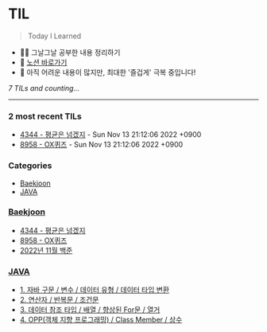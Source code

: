 # TIL
> Today I Learned

- ✍🏻 그날그날 공부한 내용 정리하기
- 📑 [노션 바로가기](https://6suk.notion.site/d8178c919339498ca4d8a80ef05734f2?v=0cd23c88e74b4c68ab86275323f42f88)
- 🐣 아직 어려운 내용이 많지만, 최대한 '즐겁게' 극복 중입니다!


_7 TILs and counting..._

---

### 2 most recent TILs

- [4344 - 평균은 넘겠지](Baekjoon/20221113_4344.md) - Sun Nov 13 21:12:06 2022 +0900
- [8958 - OX퀴즈](Baekjoon/20221113_8958.md) - Sun Nov 13 21:12:06 2022 +0900

### Categories

- [Baekjoon](#Baekjoon)
- [JAVA](#JAVA)

### [Baekjoon](#Baekjoon)
- [4344 - 평균은 넘겠지](Baekjoon/20221113_4344.md)
- [8958 - OX퀴즈](Baekjoon/20221113_8958.md)
- [2022년 11월 백준](Baekjoon/baekjoon-2022-11.md)

### [JAVA](#JAVA)
- [1. 자바 구문 / 변수 / 데이터 유형 / 데이터 타입 변환](JAVA/1.JAVA기초.md)
- [2. 연산자 / 반복문 / 조건문](JAVA/2.연산자_반복문_조건문.md)
- [3. 데이터 참조 타입 / 배열 / 향상된 For문 / 열거](JAVA/3.데이터참조타입_배열_향상된For문_열거.md)
- [4. OPP(객체 지향 프로그래밍) / Class Member / 상수](JAVA/4.OPP_ClassMember.md)

[1]: https://simonwillison.net/2020/Apr/20/self-rewriting-readme/
[2]: https://github.com/jbranchaud/til

